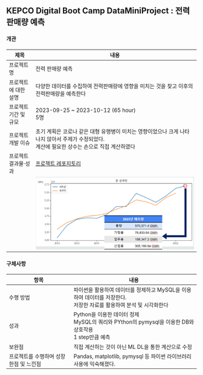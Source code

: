 ## KEPCO Digital Boot Camp DataMiniProject : 전력 판매량 예측
#### 개관
|제목|내용|
|----|----|
|프로젝트명|전력 판매량 예측|
|프로젝트에 대한 설명|다양한 데이터를 수집하여 전력판매량에 영향을 미치는 것을 찾고 이후의 전력판매량을 예측한다|
|프로젝트 기간 및 규모|2023-09-25 ~ 2023-10-12 (65 hour) <br> 5명|
|프로젝트 개발 이슈|초기 계획은 코로나 같은 대형 유행병이 미치는 영향이었으나 크게 나타나지 않아서 주제가 수정되었다.<br>계산에 필요한 상수는 손으로 직접 계산하였다|
|프로젝트 결과물·성과|[프로젝트 레포지토리](https://github.com/portk/KEPCO_MIniProject_1)|
||![mini1](https://github.com/portk/portfolio/blob/main/images/mini1.png)|

#### 구체사항
|항목|내용|
|----|----|
|수행 방법|파이썬을 활용하여 데이터를 정제하고 MySQL을 이용하여 데이터를 저장한다.<br>저장한 자료를 활용하여 분석 및 시각화한다|
|성과|Python을 이용한 데이터 정제<br>MySQL의 쿼리와 PYthon의 pymysql을 이용한 DB와 상호작용<br> 1 step만큼 예측|
|보완점|직접 계산하는 것이 아닌 ML DL을 통한 계산으로 수정|
|프로젝트를 수행하며 성장한점 및 느낀점|Pandas, matplotlib, pymysql 등 파이썬 라이브러리 사용에 익숙해졌다.|

